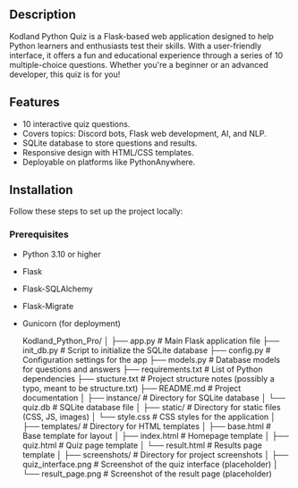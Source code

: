 ## Description

Kodland Python Quiz is a Flask-based web application designed to help Python learners and enthusiasts test their skills. With a user-friendly interface, it offers a fun and educational experience through a series of 10 multiple-choice questions. Whether you're a beginner or an advanced developer, this quiz is for you!

## Features
- 10 interactive quiz questions.
- Covers topics: Discord bots, Flask web development, AI, and NLP.
- SQLite database to store questions and results.
- Responsive design with HTML/CSS templates.
- Deployable on platforms like PythonAnywhere.

## Installation

Follow these steps to set up the project locally:

### Prerequisites
- Python 3.10 or higher
- Flask
- Flask-SQLAlchemy
- Flask-Migrate
- Gunicorn (for deployment)

  Kodland_Python_Pro/
│
├── app.py                  # Main Flask application file
├── init_db.py              # Script to initialize the SQLite database
├── config.py               # Configuration settings for the app
├── models.py               # Database models for questions and answers
├── requirements.txt        # List of Python dependencies
├── stucture.txt            # Project structure notes (possibly a typo, meant to be structure.txt)
├── README.md               # Project documentation
│
├── instance/               # Directory for SQLite database
│   └── quiz.db             # SQLite database file
│
├── static/                 # Directory for static files (CSS, JS, images)
│   └── style.css           # CSS styles for the application
│
├── templates/              # Directory for HTML templates
│   ├── base.html           # Base template for layout
│   ├── index.html          # Homepage template
│   ├── quiz.html           # Quiz page template
│   └── result.html         # Results page template
│
├── screenshots/            # Directory for project screenshots
│   ├── quiz_interface.png  # Screenshot of the quiz interface (placeholder)
│   └── result_page.png     # Screenshot of the result page (placeholder)

